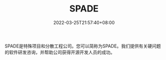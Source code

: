﻿---
weight: 
title: "SPADE"
description: "SPADE是特殊项目和分散工程公司"
date: 2022-03-25T21:57:40+08:00
lastmod: 2022-03-25T16:45:40+08:00
draft: false
authors: ["Metabd"]
featuredImage: "spade.jpg"
link: ""
tags: ["研究机构","SPADE"]
categories: ["navigation"]
navigation: ["研究机构"]
lightgallery: true
toc: true
pinned: false
recommend: false
recommend1: false
---
SPADE是特殊项目和分散工程公司。您可以简称为SPADE。我们提供有关硬问题的软件研发咨询，并帮助公司获得开源开发人员的成功。
